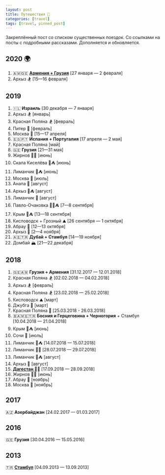 ```yaml
---
layout: post
title: Путешествия 📌
categories: [travel]
tags: [travel, pinned_post]
---
```

Закреплённый пост со списком существенных поездок. Со ссылками на посты с подробными рассказами. Дополняется и обновляется.  

<!--more-->

## <span id="2020">2020</span> 🌍 ##  

<ol>
    <li>🇦🇲🇬🇪 <a href="/armenia-georgia-2020"><b>Армения + Грузия</b></a> [27 января — 2 февраля]</li>
    <li>Архыз 🏂 [15—16 февраля]</li>
</ol>

## <span id="2019">2019</span> ##  

<ol>
    <li>🇮🇱 <b>Израиль</b> [30 декабря — 7 января]</li>
    <li>Архыз 🏂 [январь]</li>
    <li>Красная Поляна 🏂 [февраль]</li>
    <li>Питер 🏦 [февраль]</li>
    <li>Москва 🏦 [15—17 апреля]</li>
    <li>🇪🇸🇵🇹 <b>Испания + Португалия</b> [17 апреля — 2 мая]</li>
    <li>Красная Поляна [май]</li>
    <li>🇬🇪 <b>Грузия</b> [21—31 мая]</li>
    <li>Жирнов 🧗‍⛺️ [июнь]</li>
    <li>Скала Киселёва 🌊⛺️ [июнь]</li>
    <li>Лиманчик 🌊⛺️ [июнь]</li>
    <li>Москва 🎸 [июль]</li>
    <li>Анапа 🌊 [август]</li>
    <li>Архыз 🥾⛺️ [август]</li>
    <li>Лиманчик 🌊 [август]</li>
    <li>Павло-Очаковка 👰🏼⛺️ [7—8 сентября]</li>
    <li>Крым 🌊⛺️ [13—18 сентября]</li>
    <li>Кисловодск + Грозный ⛰ [26 сентября — 1 октября]</li>
    <li>Абрау 🧘‍ [12—13 октября]</li>
    <li>Архыз 🥾 [2—4 ноября]</li>
    <li>🇦🇪🇹🇷 <b>Дубай + Стамбул</b> [14—19 ноября]</li>
    <li>Домбай 🏔 [21—22 декабря]</li>
</ol>

## <span id="2018">2018</span> ##  

<ol>
    <li>🇬🇪🇦🇲 <b>Грузия + Армения</b> [31.12.2017 — 12.01.2018]</li>
    <li>Красная Поляна 🏂 [02.02.2018 — 04.02.2018]</li>
    <li>Архыз 🏂 [февраль]</li>
    <li>Красная Поляна 🏂 [23.02.2018 — 25.02.2018]</li>
    <li>Кисловодск ⛰ [март]</li>
    <li>Джубга 🌊 [март]</li>
    <li>Красная Поляна 🏦 [25.03.2018 - 26.03.2018]</li>
    <li>🇧🇦🇲🇪🇹🇷 <b>Босния и Герцеговина + Черногория</b> + Стамбул [10.04.2018 — 21.04.2018]</li>
    <li>Крым 🎸⛺️ [июнь]</li>
    <li>Сочи 🌊 [июль]</li>
    <li>Лиманчик 🌊⛺️ [14.07.2018 — 15.07.2018]</li>
    <li>Лиманчик 🌊🧘‍ [28.07.2018 — 29.07.2018]</li>
    <li>Лиманчик 🌊⛺️ [август]</li>
    <li>Архыз 🧘‍ [август]</li>
    <li><b><a href="/dagestan">Дагестан </a></b>🚵‍⛺️ [17.09.2018 — 28.09.2018]</li>
    <li>Жирнов 🧗‍⛺️ [июнь]</li>
    <li>Абрау 🚵‍ [ноябрь]</li>
    <li>Москва 🏦 [ноябрь]</li>
</ol>

## <span id="2017">2017</span> ##  

🇦🇿 <b>Азербайджан</b> [24.02.2017 — 01.03.2017]  

## <span id="2016">2016</span> ##  

🇬🇪 <b>Грузия</b> [30.04.2016 — 15.05.2016]  

## <span id="2013">2013</span> ##  

🇹🇷 <b><a href="https://sombro92.livejournal.com/114396.html">Стамбул</a></b> [04.09.2013 — 13.09.2013]  


